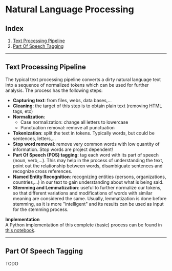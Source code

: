 # Natural Language Processing

## Index
1. [Text Processing Pipeline](#text-processing-pipeline)
1. [Part Of Speech Tagging](#part-of-speech-tagging)

---

## Text Processing Pipeline

The typical text processing pipeline converts a dirty natural language text into a sequence of normalized tokens which can be used for further analysis. The process has the following steps:
- **Capturing text**: from files, webs, data bases,...
- **Cleaning**: the target of this step is to obtain plain text (removing HTML tags, etc)
- **Normalization**:
  + Case normalization: change all letters to lowercase
  + Punctuation removal: remove all punctuation
- **Tokenization**: split the text in tokens. Typically words, but could be sentences, letters,...
- **Stop word removal**: remove very common words with low quantity of information. Stop words are project dependent!
- **Part Of Speech (POS) tagging**: tag each word with its part of speech (noun, verb,...). This may help in the process of understanding the text, point out the relationship between words, disambiguate sentences and recognize cross references.
- **Named Entity Recognition**: recognizing entities (persons, organizations, countries,...) in our text to gain understanding about what is being said.
- **Stemming and Lemmatization**: useful to further normalize our tokens, so that different variations and modifications of words with similar meaning are considered the same. Usually, lemmatization is done before stemming, as it is more "intelligent" and its results can be used as input for the stemming process.

**Implementation**  
A Python implementation of this complete (basic) process can be found in [this notebook](https://github.com/josealberto-arcos-sanchez/data-science-knowledge/blob/master/NLP/text_processing.ipynb).

---

## Part Of Speech Tagging
TODO
